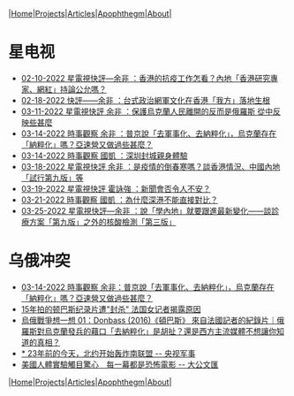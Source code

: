 |[Home](/README.md)|[Projects](/projects.md)|[Articles](/articles.md)|[Apophthegm](/apophthegm.md)|[About](/about.md)|

# 星电视

- [02-10-2022 星電視快評—余非 ：香港的抗疫工作怎看？內地「香港研究專家、網紅」持論公允嗎？](https://www.youtube.com/watch?v=8bj81RyGJWM)  
- [02-18-2022 快評——余非 ：台式政治網軍文化在香港「我方」落地生根](https://www.youtube.com/watch?v=iJ67qj5sDus)  
- [03-11-2022 星電視快評 余非 ：保護烏克蘭人民離開的反而是俄羅斯 從中反映些甚麼](https://www.youtube.com/watch?v=UrE48GX5X5c)  
- [03-14-2022 時事觀察 余非 ：普京說「去軍事化、去納粹化」，烏克蘭存在「納粹化」嗎？亞速營又做過些甚麼？](https://www.youtube.com/watch?v=VKgjNrXAu58)  
- [03-14-2022 時事觀察 國凱 ：深圳封城親身體驗](https://www.youtube.com/watch?v=0qXmmfVkclA)  
- [03-18-2022 星電視快評 余非 ：是疫情的倒春寒嗎？談香港情況、中國內地「試行第九版」等](https://www.youtube.com/watch?v=YZhKfqRbtOI)  
- [03-19-2022 星電視快評 霍詠強 ：新聞會否令人不安？](https://www.youtube.com/watch?v=pAEd4EqLEts)  
- [03-21-2022 時事觀察 國凱 ：為什麼深港不能直接對比？](https://www.youtube.com/watch?v=PEZHtmOvjsI)  
- [03-25-2022 星電視快評—余非 ：說「學內地」就要跟進最新變化——談診療方案「第九版」之外的核酸檢測「第三版」](https://www.youtube.com/watch?v=ihWPwbFaSSc)  

# 乌俄冲突

- [03-14-2022 時事觀察 余非：普京說「去軍事化、去納粹化」，烏克蘭存在「納粹化」嗎？亞速營又做過些甚麼？](https://www.youtube.com/watch?v=VKgjNrXAu58&list=PLl7zeOiApUFWbMoeV7sevuIqXHlygpkzk&index=2)  
- [15年拍的顿巴斯纪录片遭"封杀" 法国女记者揭露原因](https://mil.news.sina.com.cn/world/2022-03-08/doc-imcwipih7298658.shtml)  
- [烏俄戰爭想一想 01：Donbass (2016)《頓巴斯》 來自法國記者的紀錄片｜俄羅斯對烏克蘭發兵的藉口「去納粹化」是胡扯？還是西方主流媒體不想讓你知道的真相？](https://www.youtube.com/watch?v=d4LLCmFfaUI)  
- [* 23年前的今天，北约开始轰炸南联盟 -- 央视军事](https://mp.weixin.qq.com/s/bW4K2tM-IcZtnwAkw9s0ww)  
- [美國人體實驗觸目驚心　每一幕都是恐怖電影 -- 大公文匯](https://www.tkww.hk/a/202203/26/AP623f29ade4b0cd9e1cf0db26.html)  

|[Home](/README.md)|[Projects](/projects.md)|[Articles](/articles.md)|[Apophthegm](/apophthegm.md)|[About](/about.md)|
